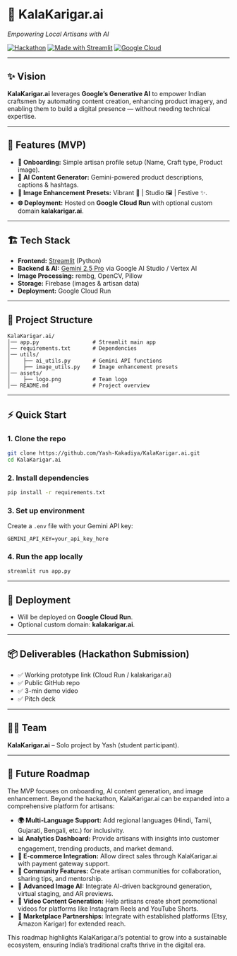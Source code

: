 # 🎨 KalaKarigar.ai

*Empowering Local Artisans with AI*

[![Hackathon](https://img.shields.io/badge/Hackathon-GenAI%20Exchange-blue)](#)
[![Made with Streamlit](https://img.shields.io/badge/Made%20with-Streamlit-FF4B4B)](https://streamlit.io/)
[![Google Cloud](https://img.shields.io/badge/Powered%20by-Google%20Cloud-yellow)](https://cloud.google.com/)

---

## ✨ Vision

**KalaKarigar.ai** leverages **Google’s Generative AI** to empower Indian craftsmen by automating content creation, enhancing product imagery, and enabling them to build a digital presence — without needing technical expertise.

---

## 🎯 Features (MVP)

* **👤 Onboarding:** Simple artisan profile setup (Name, Craft type, Product image).
* **📝 AI Content Generator:** Gemini-powered product descriptions, captions & hashtags.
* **🎨 Image Enhancement Presets:** Vibrant 🎨 | Studio 🖼️ | Festive ✨.
* **🌐 Deployment:** Hosted on **Google Cloud Run** with optional custom domain **kalakarigar.ai**.

---

## 🏗️ Tech Stack

* **Frontend:** [Streamlit](https://streamlit.io/) (Python)
* **Backend & AI:** [Gemini 2.5 Pro](https://ai.google.dev/) via Google AI Studio / Vertex AI
* **Image Processing:** rembg, OpenCV, Pillow
* **Storage:** Firebase (images & artisan data)
* **Deployment:** Google Cloud Run

---

## 📂 Project Structure

```
KalaKarigar.ai/
│── app.py                 # Streamlit main app
│── requirements.txt       # Dependencies
│── utils/
│    ├── ai_utils.py       # Gemini API functions
│    ├── image_utils.py    # Image enhancement presets
│── assets/
│    ├── logo.png          # Team logo
│── README.md              # Project overview
```

---

## ⚡ Quick Start

### 1. Clone the repo

```bash
git clone https://github.com/Yash-Kakadiya/KalaKarigar.ai.git
cd KalaKarigar.ai
```

### 2. Install dependencies

```bash
pip install -r requirements.txt
```

### 3. Set up environment

Create a `.env` file with your Gemini API key:

```
GEMINI_API_KEY=your_api_key_here
```

### 4. Run the app locally

```bash
streamlit run app.py
```

---

## 🚀 Deployment

* Will be deployed on **Google Cloud Run**.
* Optional custom domain: **kalakarigar.ai**.

---

## 📦 Deliverables (Hackathon Submission)

* ✅ Working prototype link (Cloud Run / kalakarigar.ai)
* ✅ Public GitHub repo
* ✅ 3-min demo video
* ✅ Pitch deck

---

## 👨‍💻 Team

**KalaKarigar.ai** – Solo project by Yash (student participant).

---

## 🔮 Future Roadmap

The MVP focuses on onboarding, AI content generation, and image enhancement. Beyond the hackathon, KalaKarigar.ai can be expanded into a comprehensive platform for artisans:

* **🌍 Multi-Language Support:** Add regional languages (Hindi, Tamil, Gujarati, Bengali, etc.) for inclusivity.
* **📊 Analytics Dashboard:** Provide artisans with insights into customer engagement, trending products, and market demand.
* **🛒 E-commerce Integration:** Allow direct sales through KalaKarigar.ai with payment gateway support.
* **🤝 Community Features:** Create artisan communities for collaboration, sharing tips, and mentorship.
* **📸 Advanced Image AI:** Integrate AI-driven background generation, virtual staging, and AR previews.
* **🎥 Video Content Generation:** Help artisans create short promotional videos for platforms like Instagram Reels and YouTube Shorts.
* **🔗 Marketplace Partnerships:** Integrate with established platforms (Etsy, Amazon Karigar) for extended reach.

This roadmap highlights KalaKarigar.ai’s potential to grow into a sustainable ecosystem, ensuring India’s traditional crafts thrive in the digital era.
